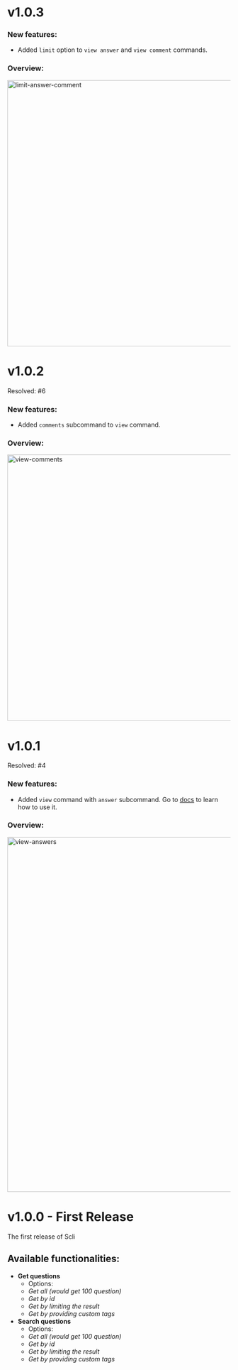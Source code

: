 # v1.0.3
### New features:
- Added `limit` option to `view answer` and `view comment` commands.

### Overview: 
<img width="600" alt="limit-answer-comment" src="https://user-images.githubusercontent.com/59066341/122613798-7e71ef80-d096-11eb-980b-c16b2a584186.png">


# v1.0.2
Resolved: #6  

### New features:
- Added `comments` subcommand to `view` command.

### Overview: 
<img width="600" alt="view-comments" src="https://user-images.githubusercontent.com/59066341/122461508-7e092400-cfc4-11eb-94d2-4d5fbed8c187.png">



# v1.0.1
Resolved: #4 

### New features:
- Added `view` command with `answer` subcommand.
  Go to [docs](https://github.com/theiskaa/stackoverflow_cli#view-command-usage) to learn how to use it.

### Overview: 
<img width="800" alt="view-answers" src="https://user-images.githubusercontent.com/59066341/122355034-9ba5a180-cf62-11eb-98b3-583e4c2b900e.png">


# v1.0.0 - First Release
The first release of Scli

## Available functionalities:
- **Get questions**
  - Options:
   - *Get all (would get 100 question)*
   - *Get by id*
   - *Get by limiting the result*
   - *Get by providing custom tags*
- **Search questions**
   - Options:
   - *Get all (would get 100 question)*
   - *Get by id*
   - *Get by limiting the result*
   - *Get by providing custom tags*
